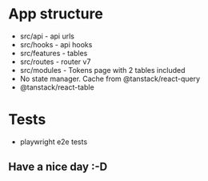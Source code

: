 
# App structure

- src/api - api urls
- src/hooks - api hooks
- src/features - tables
- src/routes - router v7
- src/modules - Tokens page with 2 tables included
- No state manager. Cache from @tanstack/react-query
- @tanstack/react-table

# Tests
- playwright e2e tests

## Have a nice day :-D